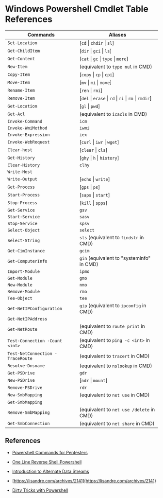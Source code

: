 # Windows Powershell Cmdlet Table References

|Commands|Aliases|
|---|---|
|`Set-Location`|[`cd` \| `chdir` \| `sl`]|
|`Get-ChildItem`|[`dir` \| `gci` \| `ls`]|
|`Get-Content`|[`cat` \| `gc` \| `type` \| `more`]|
|`New-Item`|(equivalent to `type nul` in CMD)|
|`Copy-Item`|[`copy` \| `cp` \| `cpi`]|
|`Move-Item`|[`mv` \| `mi` \| `move`]|
|`Rename-Item`|[`ren` \| `rni`]|
|`Remove-Item`|[`del` \| `erase` \| `rd` \| `ri` \| `rm` \| `rmdir`]|
|`Get-Location`|[`gl` \| `pwd`]|
|`Get-Acl`|(equivalent to `icacls` in CMD)|
|`Invoke-Command`|`icm`|
|`Invoke-WmiMethod`|`iwmi`|
|`Invoke-Expression`|`iex`|
|`Invoke-WebRequest`|[`curl` \| `iwr` \| `wget`]|
|`Clear-host`|[`clear` \| `cls`]|
|`Get-History`|[`ghy` \| `h` \| `history`]|
|`Clear-History`|`clhy`|
|`Write-Host`||
|`Write-Output`|[`echo` \| `write`]|
|`Get-Process`|[`gps` \| `ps`]|
|`Start-Process`|[`saps` \| `start`]|
|`Stop-Process`|[`kill` \| `spps`]|
|`Get-Service`|`gsv`|
|`Start-Service`|`sasv`|
|`Stop-Service`|`spsv`|
|`Select-Object`|`select`|
|`Select-String`|`sls` (equivalent to `findstr` in CMD)|
|`Get-CimInstance`|`gcim`|
|`Get-ComputerInfo`|`gin` (equivalent to "systeminfo" in CMD)|
|`Import-Module`|`ipmo`|
|`Get-Module`|`gmo`|
|`New-Module`|`nmo`|
|`Remove-Module`|`rmo`|
|`Tee-Object`|`tee`|
|`Get-NetIPConfiguration`|`gip` (equivalent to `ipconfig` in CMD)|
|`Get-NetIPAddress`||
|`Get-NetRoute`|(equivalent to `route print` in CMD)|
|`Test-Connection -Count <int>`|(equivalent to `ping -c <int>` in CMD)|
|`Test-NetConnection -TraceRoute`|(equivalent to `tracert` in CMD)|
|`Resolve-Dnsname`|(equivalent to `nslookup` in CMD)|
|`Get-PSDrive`|`gdr`|
|`New-PSDrive`|[`ndr` \| `mount`]|
|`Remove-PSDrive`|`rdr`|
|`New-SmbMapping`|(equivalent to `net use` in CMD)|
|`Get-SmbMapping`||
|`Remove-SmbMapping`|(equivalent to `net use /delete` in CMD)|
|`Get-SmbConnection`|(equivalent to `net share` in CMD)|

## References

* [Powershell Commands for Pentesters](https://www.infosecmatter.com/powershell-commands-for-pentesters/)

* [One Line Reverse Shell Powershell](https://kangtyou.github.io/one-line-reverse-shell-powershell/)

* [Introduction to Alternate Data Streams](https://blog.malwarebytes.com/101/2015/07/introduction-to-alternate-data-streams/)

* [https://lisandre.com/archives/2141](https://lisandre.com/archives/2141)

* [Dirty Tricks with Powershell](https://decoder.cloud/2017/01/26/dirty-tricks-with-powershell/)